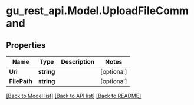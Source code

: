 # gu_rest_api.Model.UploadFileCommand
## Properties

Name | Type | Description | Notes
------------ | ------------- | ------------- | -------------
**Uri** | **string** |  | [optional] 
**FilePath** | **string** |  | [optional] 

[[Back to Model list]](../README.md#documentation-for-models) [[Back to API list]](../README.md#documentation-for-api-endpoints) [[Back to README]](../README.md)

